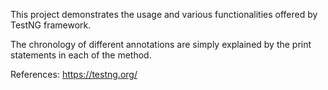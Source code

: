 This project demonstrates the usage and various functionalities offered by TestNG framework.

The chronology of different annotations are simply explained by the print statements in each of the method.


References: https://testng.org/